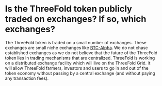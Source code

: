 # Is the ThreeFold token publicly traded on exchanges? If so, which exchanges?

The ThreeFold token is traded on a small number of exchanges. These exchanges are small niche exchanges like [BTC-Alpha](https://btc-alpha.com/en/exchange/TFT_BTC/). We do not chase established exchanges as we do not believe that the future of the ThreeFold token lies in trading mechanisms that are centralized. ThreeFold is working on a distributed exchange facility which will live on the ThreeFold Grid. It will allow ThreeFold farmers, investors and users to go in and out of the token economy without passing by a central exchange (and without paying any transaction fees).
